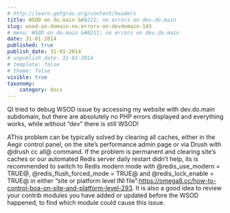```yaml
---
# http://learn.getgrav.org/content/headers
title: WSOD on do.main &#8211; no errors on dev.do.main
slug: wsod-on-domain-no-errors-on-devdomain-143
# menu: WSOD on do.main &#8211; no errors on dev.do.main
date: 31-01-2014
published: true
publish_date: 31-01-2014
# unpublish_date: 31-01-2014
# template: false
# theme: false
visible: true
taxonomy:
    category: docs
---
```


<a name="debug-q"></a>

QI tried to debug WSOD issue by accessing my website with dev.do.main subdomain, but there are absolutely no PHP errors displayed and everything works, while without “dev” there is still WSOD!

<a name="debug-a"></a>

AThis problem can be typically solved by clearing all caches, either in the Aegir control panel, on the site’s performance admin page or via Drush with @drush cc all@ command. If the problem is permanent and clearing site’s caches or our automated Redis server daily restart didn’t help, its is recommended to switch to Redis modern mode with @redis\_use\_modern = TRUE@, @redis\_flush\_forced\_mode = TRUE@ and @redis\_lock\_enable = TRUE@ in either “site or platform level INI file”:https://omega8.cc/how-to-control-boa-on-site-and-platform-level-293. It is also a good idea to review your contrib modules you have added or updated before the WSOD happened, to find which module could cause this issue.